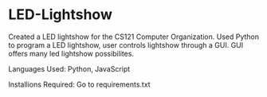 # LED-Lightshow

Created a LED lightshow for the CS121 Computer Organization. Used Python to program a LED lightshow, user controls lightshow through a GUI. GUI offers many led lightshow possibilites. 


Languages Used: Python, JavaScript

Installions Required: Go to requirements.txt
